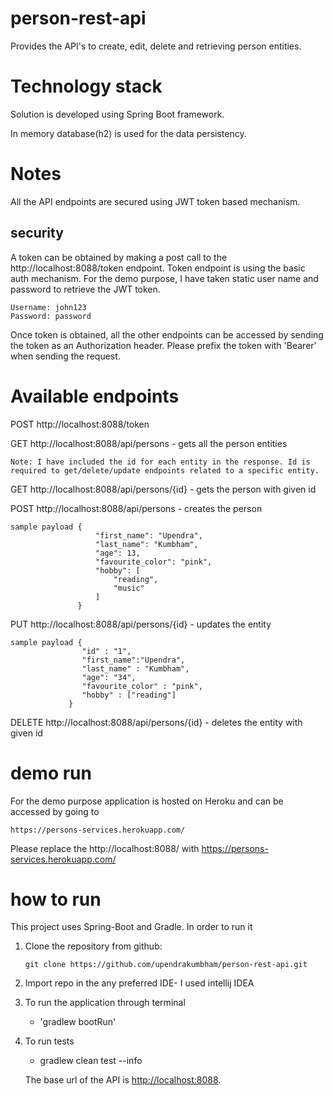 # person-rest-api
 
 Provides the API's to create, edit, delete and retrieving person entities.
 
# Technology stack
 Solution is developed using Spring Boot framework.
 
 In memory database(h2) is used for the data persistency.
 
# Notes
 All the API endpoints are secured using JWT token based mechanism.
 
 ## security
 
 A token can be obtained by making a post call to the http://localhost:8088/token endpoint.
 Token endpoint is using the basic auth mechanism.
 For the demo purpose, I have taken static user name and password to retrieve the JWT token. 
 
    Username: john123
    Password: password
 
 Once token is obtained, all the other endpoints can be accessed by sending the token as an Authorization header. Please prefix the token with 'Bearer' when sending the request.
 
 # Available endpoints
 POST http://localhost:8088/token 
 
 GET http://localhost:8088/api/persons - gets all the person entities
 
    Note: I have included the id for each entity in the response. Id is required to get/delete/update endpoints related to a specific entity.
 
 GET http://localhost:8088/api/persons/{id} - gets the person with given id
 
 POST http://localhost:8088/api/persons - creates the person
    
    sample payload {
                       "first_name": "Upendra",
                       "last_name": "Kumbham",
                       "age": 13,
                       "favourite_color": "pink",
                       "hobby": [
                           "reading",
                           "music"
                       ]
                   }
   
 PUT http://localhost:8088/api/persons/{id} - updates the entity
 
    sample payload {
                 	"id" : "1",
                 	"first_name":"Upendra",
                 	"last_name" : "Kumbham",
                 	"age": "34",
                 	"favourite_color" : "pink",
                 	"hobby" : ["reading"]
                 }
 
 DELETE http://localhost:8088/api/persons/{id} - deletes the entity with given id
 
 # demo run
 For the demo purpose application is hosted on Heroku and can be accessed 
 by going to 
    
    https://persons-services.herokuapp.com/
 
 Please replace the http://localhost:8088/ with https://persons-services.herokuapp.com/
 
 # how to run
 This project uses Spring-Boot and Gradle. In order to run it
 
 1. Clone the repository from github:
    
        git clone https://github.com/upendrakumbham/person-rest-api.git
  
 2. Import repo in the any preferred IDE- I used intellij IDEA
 
 3. To run the application through terminal
    - 'gradlew bootRun'  
 4. To run tests
     - gradlew clean test --info
        
     The base url of the API is [http://localhost:8088](http://localhost:8088).
    
